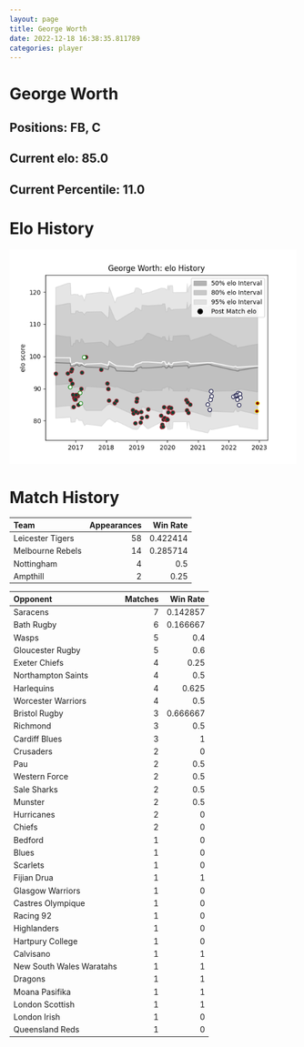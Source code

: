 ```yaml
---  
layout: page  
title: George Worth  
date: 2022-12-18 16:38:35.811789  
categories: player  
---
```

# George Worth

## Positions: FB, C

## Current elo: 85.0

## Current Percentile: 11.0

# Elo History


![elo history](history_GeorgeWorth.png)
# Match History


| Team             |   Appearances |   Win Rate |
|:-----------------|--------------:|-----------:|
| Leicester Tigers |            58 |   0.422414 |
| Melbourne Rebels |            14 |   0.285714 |
| Nottingham       |             4 |   0.5      |
| Ampthill         |             2 |   0.25     |

| Opponent                 |   Matches |   Win Rate |
|:-------------------------|----------:|-----------:|
| Saracens                 |         7 |   0.142857 |
| Bath Rugby               |         6 |   0.166667 |
| Wasps                    |         5 |   0.4      |
| Gloucester Rugby         |         5 |   0.6      |
| Exeter Chiefs            |         4 |   0.25     |
| Northampton Saints       |         4 |   0.5      |
| Harlequins               |         4 |   0.625    |
| Worcester Warriors       |         4 |   0.5      |
| Bristol Rugby            |         3 |   0.666667 |
| Richmond                 |         3 |   0.5      |
| Cardiff Blues            |         3 |   1        |
| Crusaders                |         2 |   0        |
| Pau                      |         2 |   0.5      |
| Western Force            |         2 |   0.5      |
| Sale Sharks              |         2 |   0.5      |
| Munster                  |         2 |   0.5      |
| Hurricanes               |         2 |   0        |
| Chiefs                   |         2 |   0        |
| Bedford                  |         1 |   0        |
| Blues                    |         1 |   0        |
| Scarlets                 |         1 |   0        |
| Fijian Drua              |         1 |   1        |
| Glasgow Warriors         |         1 |   0        |
| Castres Olympique        |         1 |   0        |
| Racing 92                |         1 |   0        |
| Highlanders              |         1 |   0        |
| Hartpury College         |         1 |   0        |
| Calvisano                |         1 |   1        |
| New South Wales Waratahs |         1 |   1        |
| Dragons                  |         1 |   1        |
| Moana Pasifika           |         1 |   1        |
| London Scottish          |         1 |   1        |
| London Irish             |         1 |   0        |
| Queensland Reds          |         1 |   0        |
